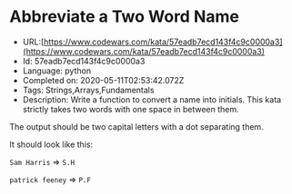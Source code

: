 # Abbreviate a Two Word Name

 - URL:[https://www.codewars.com/kata/57eadb7ecd143f4c9c0000a3](https://www.codewars.com/kata/57eadb7ecd143f4c9c0000a3)
 - Id: 57eadb7ecd143f4c9c0000a3
 - Language: python
 - Completed on: 2020-05-11T02:53:42.072Z
 - Tags: Strings,Arrays,Fundamentals
 - Description:
Write a function to convert a name into initials. This kata strictly takes two words with one space in between them.

The output should be two capital letters with a dot separating them.

It should look like this:

`Sam Harris` => `S.H`

`patrick feeney` => `P.F`



